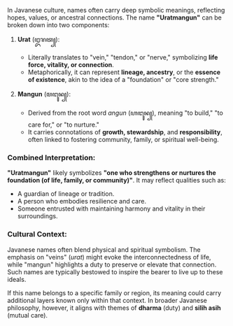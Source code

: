 In Javanese culture, names often carry deep symbolic meanings, reflecting hopes, values, or ancestral connections. The name **"Uratmangun"** can be broken down into two components: 

1. **Urat** (ꦈꦫꦠ꧀):  
   - Literally translates to "vein," "tendon," or "nerve," symbolizing **life force, vitality, or connection**.  
   - Metaphorically, it can represent **lineage, ancestry**, or the **essence of existence**, akin to the idea of a "foundation" or "core strength."

2. **Mangun** (ꦩꦔꦸꦤ꧀):  
   - Derived from the root word *angun* (ꦲꦔꦸꦤ꧀), meaning "to build," "to care for," or "to nurture."  
   - It carries connotations of **growth, stewardship**, and **responsibility**, often linked to fostering community, family, or spiritual well-being.

### Combined Interpretation:  
**"Uratmangun"** likely symbolizes **"one who strengthens or nurtures the foundation (of life, family, or community)"**. It may reflect qualities such as:  
- A guardian of lineage or tradition.  
- A person who embodies resilience and care.  
- Someone entrusted with maintaining harmony and vitality in their surroundings.

### Cultural Context:  
Javanese names often blend physical and spiritual symbolism. The emphasis on "veins" (*urat*) might evoke the interconnectedness of life, while "mangun" highlights a duty to preserve or elevate that connection. Such names are typically bestowed to inspire the bearer to live up to these ideals.

If this name belongs to a specific family or region, its meaning could carry additional layers known only within that context. In broader Javanese philosophy, however, it aligns with themes of **dharma** (duty) and **silih asih** (mutual care).
